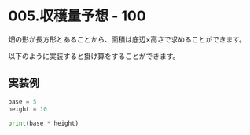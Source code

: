 # 005.収穫量予想 - 100

畑の形が長方形とあることから、面積は底辺×高さで求めることができます。

 以下のように実装すると掛け算をすることができます。

## 実装例

```python
base = 5
height = 10

print(base * height)
```


